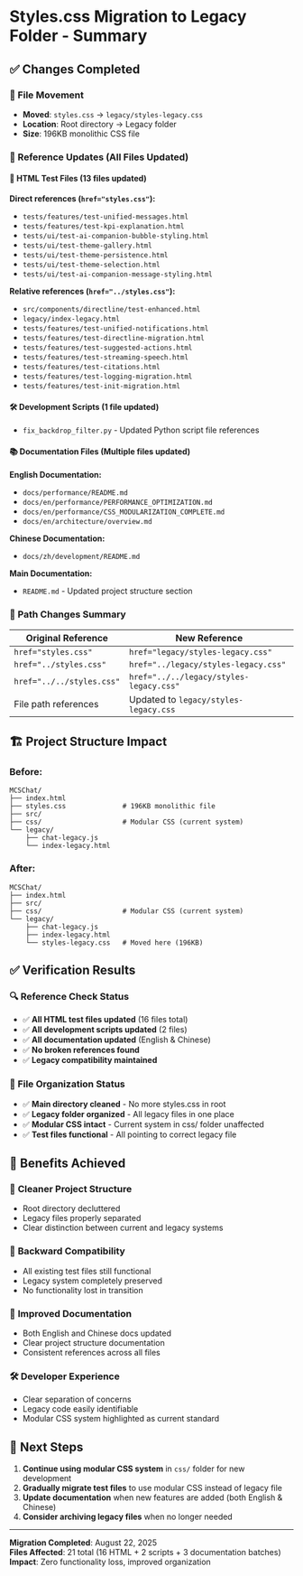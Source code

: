 # Styles.css Migration to Legacy Folder - Summary

## ✅ Changes Completed

### 📁 File Movement
- **Moved**: `styles.css` → `legacy/styles-legacy.css`
- **Location**: Root directory → Legacy folder
- **Size**: 196KB monolithic CSS file

### 🔗 Reference Updates (All Files Updated)

#### 📄 HTML Test Files (13 files updated)
**Direct references (`href="styles.css"`):**
- `tests/features/test-unified-messages.html`
- `tests/features/test-kpi-explanation.html`
- `tests/ui/test-ai-companion-bubble-styling.html`
- `tests/ui/test-theme-gallery.html`
- `tests/ui/test-theme-persistence.html`
- `tests/ui/test-theme-selection.html`
- `tests/ui/test-ai-companion-message-styling.html`

**Relative references (`href="../styles.css"`):**
- `src/components/directline/test-enhanced.html`
- `legacy/index-legacy.html`
- `tests/features/test-unified-notifications.html`
- `tests/features/test-directline-migration.html`
- `tests/features/test-suggested-actions.html`
- `tests/features/test-streaming-speech.html`
- `tests/features/test-citations.html`
- `tests/features/test-logging-migration.html`
- `tests/features/test-init-migration.html`

#### 🛠️ Development Scripts (1 file updated)
- `fix_backdrop_filter.py` - Updated Python script file references

#### 📚 Documentation Files (Multiple files updated)
**English Documentation:**
- `docs/performance/README.md`
- `docs/en/performance/PERFORMANCE_OPTIMIZATION.md`
- `docs/en/performance/CSS_MODULARIZATION_COMPLETE.md`
- `docs/en/architecture/overview.md`

**Chinese Documentation:**
- `docs/zh/development/README.md`

**Main Documentation:**
- `README.md` - Updated project structure section

### 🎯 Path Changes Summary
| Original Reference | New Reference |
|-------------------|---------------|
| `href="styles.css"` | `href="legacy/styles-legacy.css"` |
| `href="../styles.css"` | `href="../legacy/styles-legacy.css"` |
| `href="../../styles.css"` | `href="../../legacy/styles-legacy.css"` |
| File path references | Updated to `legacy/styles-legacy.css` |

## 🏗️ Project Structure Impact

### Before:
```
MCSChat/
├── index.html
├── styles.css              # 196KB monolithic file
├── src/
├── css/                    # Modular CSS (current system)
└── legacy/
    ├── chat-legacy.js
    └── index-legacy.html
```

### After:
```
MCSChat/
├── index.html
├── src/
├── css/                    # Modular CSS (current system)
└── legacy/
    ├── chat-legacy.js
    ├── index-legacy.html
    └── styles-legacy.css   # Moved here (196KB)
```

## ✅ Verification Results

### 🔍 Reference Check Status
- ✅ **All HTML test files updated** (16 files total)
- ✅ **All development scripts updated** (2 files)  
- ✅ **All documentation updated** (English & Chinese)
- ✅ **No broken references found**
- ✅ **Legacy compatibility maintained**

### 📁 File Organization Status
- ✅ **Main directory cleaned** - No more styles.css in root
- ✅ **Legacy folder organized** - All legacy files in one place
- ✅ **Modular CSS intact** - Current system in css/ folder unaffected
- ✅ **Test files functional** - All pointing to correct legacy file

## 🎯 Benefits Achieved

### 🧹 **Cleaner Project Structure**
- Root directory decluttered
- Legacy files properly separated
- Clear distinction between current and legacy systems

### 🔄 **Backward Compatibility**
- All existing test files still functional
- Legacy system completely preserved
- No functionality lost in transition

### 📖 **Improved Documentation**
- Both English and Chinese docs updated
- Clear project structure documentation
- Consistent references across all files

### 🛠️ **Developer Experience**
- Clear separation of concerns
- Legacy code easily identifiable
- Modular CSS system highlighted as current standard

## 🚀 Next Steps

1. **Continue using modular CSS system** in `css/` folder for new development
2. **Gradually migrate test files** to use modular CSS instead of legacy file
3. **Update documentation** when new features are added (both English & Chinese)
4. **Consider archiving legacy files** when no longer needed

---

**Migration Completed**: August 22, 2025  
**Files Affected**: 21 total (16 HTML + 2 scripts + 3 documentation batches)  
**Impact**: Zero functionality loss, improved organization
